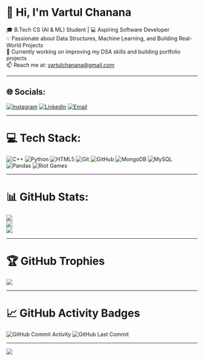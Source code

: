 # 👋 Hi, I'm Vartul Chanana

🎓 B.Tech CS (AI & ML) Student | 💻 Aspiring Software Developer  
💡 Passionate about Data Structures, Machine Learning, and Building Real-World Projects  
🚀 Currently working on improving my DSA skills and building portfolio projects  
📫 Reach me at: vartulchanana@gmail.com

---

## 🌐 Socials:
[![Instagram](https://img.shields.io/badge/Instagram-%23E4405F.svg?logo=Instagram&logoColor=white)](https://instagram.com/_vartul)
[![LinkedIn](https://img.shields.io/badge/LinkedIn-%230077B5.svg?logo=linkedin&logoColor=white)](https://linkedin.com/in/vartul-chanana-77a283221)
[![Email](https://img.shields.io/badge/Email-D14836?logo=gmail&logoColor=white)](mailto:vartulchanana@gmail.com)

---

# 💻 Tech Stack:
![C++](https://img.shields.io/badge/C++-%2300599C.svg?style=for-the-badge&logo=c%2B%2B&logoColor=white)
![Python](https://img.shields.io/badge/Python-3670A0?style=for-the-badge&logo=python&logoColor=ffdd54)
![HTML5](https://img.shields.io/badge/HTML5-E34F26?style=for-the-badge&logo=html5&logoColor=white)
![Git](https://img.shields.io/badge/Git-F05032?style=for-the-badge&logo=git&logoColor=white)
![GitHub](https://img.shields.io/badge/GitHub-181717?style=for-the-badge&logo=github&logoColor=white)
![MongoDB](https://img.shields.io/badge/MongoDB-%234ea94b.svg?style=for-the-badge&logo=mongodb&logoColor=white)
![MySQL](https://img.shields.io/badge/MySQL-4479A1.svg?style=for-the-badge&logo=mysql&logoColor=white)
![Pandas](https://img.shields.io/badge/Pandas-%23150458.svg?style=for-the-badge&logo=pandas&logoColor=white)
![Riot Games](https://img.shields.io/badge/RiotGames-D32936.svg?style=for-the-badge&logo=riotgames&logoColor=white)

---

# 📊 GitHub Stats:
![](https://github-readme-stats.vercel.app/api?username=vartulChanana&theme=dark&hide_border=false&include_all_commits=true&count_private=true)<br/>
![](https://nirzak-streak-stats.vercel.app/?user=vartulChanana&theme=dark&hide_border=false)<br/>
![](https://github-readme-stats.vercel.app/api/top-langs/?username=vartulChanana&theme=dark&hide_border=false&include_all_commits=true&count_private=true&layout=compact)

---

# 🏆 GitHub Trophies

<!-- Safer trophy call with fewer categories to avoid rate limit -->
![](https://github-profile-trophy.vercel.app/?username=vartulChanana&theme=darkhub&no-frame=true&no-bg=true&margin-w=15&title=Commits,Repositories,Stars,Followers)

<!-- Optional: Add this version only if you have a GitHub token and are deploying it securely -->
<!-- ![](https://github-profile-trophy.vercel.app/?username=vartulChanana&theme=darkhub&no-frame=true&no-bg=true&margin-w=15&token=YOUR_GITHUB_TOKEN_HERE) -->

---

# 📈 GitHub Activity Badges 
![GitHub Commit Activity](https://img.shields.io/github/commit-activity/m/vartulChanana/vartulChanana)
![GitHub Last Commit](https://img.shields.io/github/last-commit/vartulChanana/vartulChanana)

---

[![](https://visitcount.itsvg.in/api?id=vartulChanana&icon=0&color=0)](https://visitcount.itsvg.in)
